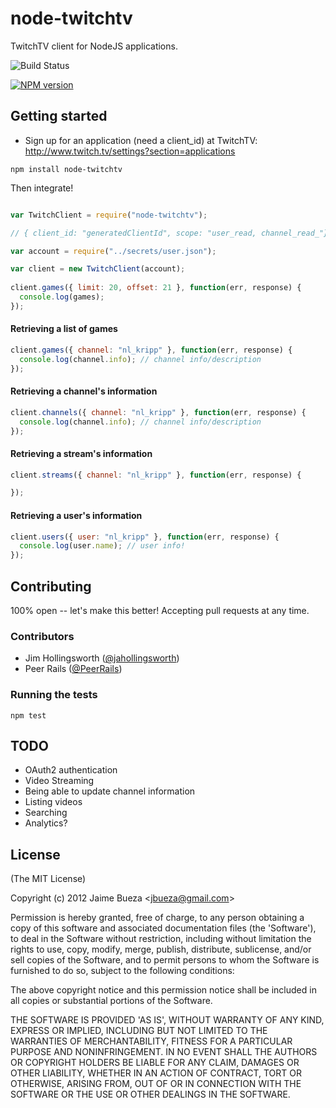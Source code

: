 
# node-twitchtv

  TwitchTV client for NodeJS applications.
  
  ![Build Status](https://travis-ci.org/jbueza/node-twitchtv.png)
  
  [![NPM version](https://badge.fury.io/js/node-twitchtv.png)](http://badge.fury.io/js/node-twitchtv)
  
## Getting started

- Sign up for an application (need a client_id) at TwitchTV: http://www.twitch.tv/settings?section=applications

```
npm install node-twitchtv
```

Then integrate!

```javascript

var TwitchClient = require("node-twitchtv");

// { client_id: "generatedClientId", scope: "user_read, channel_read_"}

var account = require("../secrets/user.json");

var client = new TwitchClient(account);
  
client.games({ limit: 20, offset: 21 }, function(err, response) {
  console.log(games);
});
```

#### Retrieving a list of games

```js
client.games({ channel: "nl_kripp" }, function(err, response) {
  console.log(channel.info); // channel info/description
});
```

#### Retrieving a channel's information

```js
client.channels({ channel: "nl_kripp" }, function(err, response) {
  console.log(channel.info); // channel info/description
});
```

#### Retrieving a stream's information

```js
client.streams({ channel: "nl_kripp" }, function(err, response) {

});
```

#### Retrieving a user's information

```js
client.users({ user: "nl_kripp" }, function(err, response) {
  console.log(user.name); // user info!
});
```

## Contributing

100% open -- let's make this better! Accepting pull requests at any time. 

### Contributors

- Jim Hollingsworth ([@jahollingsworth](http://github.com/jahollingsworth))
- Peer Rails ([@PeerRails](http://github.com/PeerRails))

### Running the tests

```
npm test
```

## TODO

* OAuth2 authentication 
* Video Streaming
* Being able to update channel information
* Listing videos
* Searching
* Analytics?

## License 

(The MIT License)

Copyright (c) 2012 Jaime Bueza &lt;jbueza@gmail.com&gt;

Permission is hereby granted, free of charge, to any person obtaining
a copy of this software and associated documentation files (the
'Software'), to deal in the Software without restriction, including
without limitation the rights to use, copy, modify, merge, publish,
distribute, sublicense, and/or sell copies of the Software, and to
permit persons to whom the Software is furnished to do so, subject to
the following conditions:

The above copyright notice and this permission notice shall be
included in all copies or substantial portions of the Software.

THE SOFTWARE IS PROVIDED 'AS IS', WITHOUT WARRANTY OF ANY KIND,
EXPRESS OR IMPLIED, INCLUDING BUT NOT LIMITED TO THE WARRANTIES OF
MERCHANTABILITY, FITNESS FOR A PARTICULAR PURPOSE AND NONINFRINGEMENT.
IN NO EVENT SHALL THE AUTHORS OR COPYRIGHT HOLDERS BE LIABLE FOR ANY
CLAIM, DAMAGES OR OTHER LIABILITY, WHETHER IN AN ACTION OF CONTRACT,
TORT OR OTHERWISE, ARISING FROM, OUT OF OR IN CONNECTION WITH THE
SOFTWARE OR THE USE OR OTHER DEALINGS IN THE SOFTWARE.

